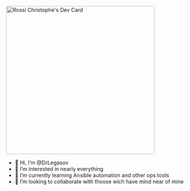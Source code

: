 
<a href="https://app.daily.dev/DrLegasov"><img src="https://api.daily.dev/devcards/30255113225a49d4a53ce3d537005680.png?r=3vx" width="400" alt="Rossi Christophe's Dev Card"/></a>


- 👋 Hi, I’m @DrLegasov
- 👀 I’m interested in nearly everything
- 🌱 I’m currently learning Ansible automation and other ops tools
- 💞️ I’m looking to collaborate with thoose wich have mind near of mine


<!---
DrLegasov/DrLegasov is a ✨ special ✨ repository because its `README.md` (this file) appears on your GitHub profile.
You can click the Preview link to take a look at your changes.
--->
